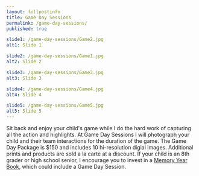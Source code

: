 ```yaml
---
layout: fullpostinfo
title: Game Day Sessions
permalink: /game-day-sessions/
published: true

slide1: /game-day-sessions/Game2.jpg
alt1: Slide 1

slide2: /game-day-sessions/Game1.jpg
alt2: Slide 2

slide3: /game-day-sessions/Game3.jpg
alt3: Slide 3

slide4: /game-day-sessions/Game4.jpg
alt4: Slide 4

slide5: /game-day-sessions/Game5.jpg
alt5: Slide 5
---
```

Sit back and enjoy your child's game while I do the hard work of capturing all the action and highlights. At Game Day Sessions I will photograph your child and their team interactions for the duration of the game. The Game Day Package is $150 and includes 10 hi-resolution digial images. Additional prints and products are sold a la carte at a discount. If your child is an 8th grader or high school senior, I encourage you to invest in a <a href="http://candidgiggles.com/memory-year-book//">Memory Year Book</a>, which could include a Game Day Session.
